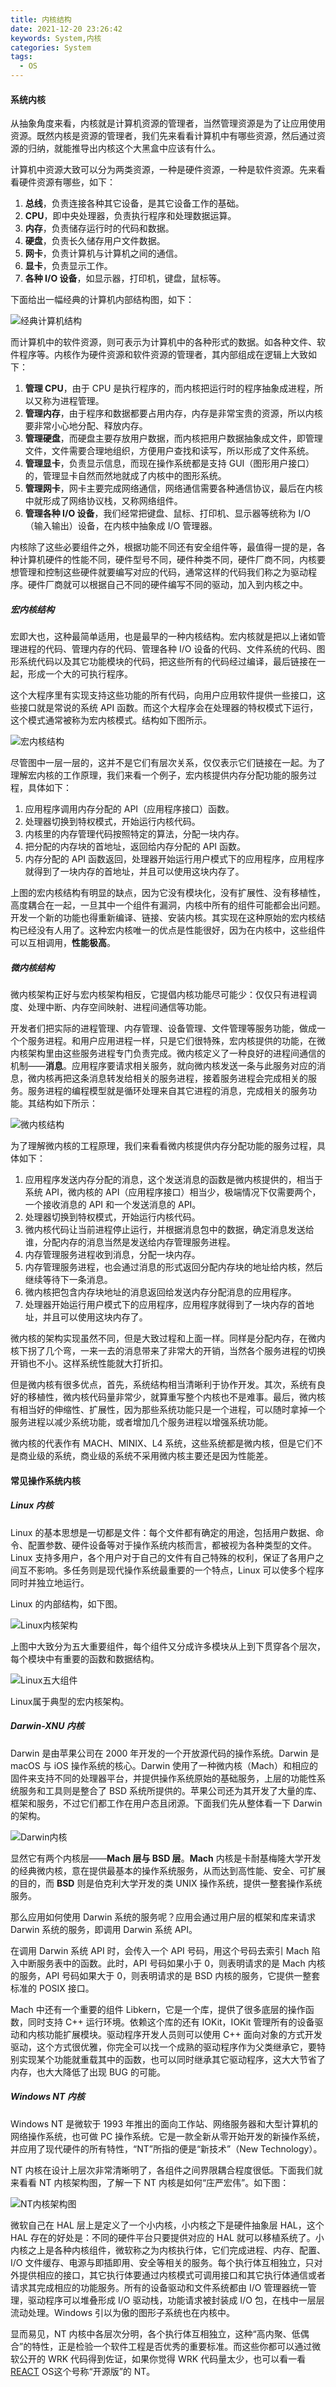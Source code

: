 ```yaml
---
title: 内核结构
date: 2021-12-20 23:26:42
keywords: System,内核
categories: System
tags:
  - OS
---
```


#### 系统内核

从抽象角度来看，内核就是计算机资源的管理者，当然管理资源是为了让应用使用资源。既然内核是资源的管理者，我们先来看看计算机中有哪些资源，然后通过资源的归纳，就能推导出内核这个大黑盒中应该有什么。

计算机中资源大致可以分为两类资源，一种是硬件资源，一种是软件资源。先来看看硬件资源有哪些，如下：

1. **总线**，负责连接各种其它设备，是其它设备工作的基础。
2. **CPU**，即中央处理器，负责执行程序和处理数据运算。
3. **内存**，负责储存运行时的代码和数据。
4. **硬盘**，负责长久储存用户文件数据。
5. **网卡**，负责计算机与计算机之间的通信。
6. **显卡**，负责显示工作。
7. **各种 I/O 设备**，如显示器，打印机，键盘，鼠标等。

下面给出一幅经典的计算机内部结构图，如下：

![经典计算机结构](https://s2.loli.net/2021/12/12/DAwiU6PXCSo5ONl.png)

而计算机中的软件资源，则可表示为计算机中的各种形式的数据。如各种文件、软件程序等。内核作为硬件资源和软件资源的管理者，其内部组成在逻辑上大致如下：

1. **管理 CPU**，由于 CPU 是执行程序的，而内核把运行时的程序抽象成进程，所以又称为进程管理。
2. **管理内存**，由于程序和数据都要占用内存，内存是非常宝贵的资源，所以内核要非常小心地分配、释放内存。
3. **管理硬盘**，而硬盘主要存放用户数据，而内核把用户数据抽象成文件，即管理文件，文件需要合理地组织，方便用户查找和读写，所以形成了文件系统。
4. **管理显卡**，负责显示信息，而现在操作系统都是支持 GUI（图形用户接口）的，管理显卡自然而然地就成了内核中的图形系统。
5. **管理网卡**，网卡主要完成网络通信，网络通信需要各种通信协议，最后在内核中就形成了网络协议栈，又称网络组件。
6. **管理各种 I/O 设备**，我们经常把键盘、鼠标、打印机、显示器等统称为 I/O（输入输出）设备，在内核中抽象成 I/O 管理器。

内核除了这些必要组件之外，根据功能不同还有安全组件等，最值得一提的是，各种计算机硬件的性能不同，硬件型号不同，硬件种类不同，硬件厂商不同，内核要想管理和控制这些硬件就要编写对应的代码，通常这样的代码我们称之为驱动程序。硬件厂商就可以根据自己不同的硬件编写不同的驱动，加入到内核之中。

##### 宏内核结构

宏即大也，这种最简单适用，也是最早的一种内核结构。宏内核就是把以上诸如管理进程的代码、管理内存的代码、管理各种 I/O 设备的代码、文件系统的代码、图形系统代码以及其它功能模块的代码，把这些所有的代码经过编译，最后链接在一起，形成一个大的可执行程序。

这个大程序里有实现支持这些功能的所有代码，向用户应用软件提供一些接口，这些接口就是常说的系统 API 函数。而这个大程序会在处理器的特权模式下运行，这个模式通常被称为宏内核模式。结构如下图所示。

![宏内核结构](https://s2.loli.net/2021/12/12/fdaYzDVZtPv3cLM.png)

尽管图中一层一层的，这并不是它们有层次关系，仅仅表示它们链接在一起。为了理解宏内核的工作原理，我们来看一个例子，宏内核提供内存分配功能的服务过程，具体如下：

1. 应用程序调用内存分配的 API（应用程序接口）函数。
2. 处理器切换到特权模式，开始运行内核代码。
3. 内核里的内存管理代码按照特定的算法，分配一块内存。
4. 把分配的内存块的首地址，返回给内存分配的 API 函数。
5. 内存分配的 API 函数返回，处理器开始运行用户模式下的应用程序，应用程序就得到了一块内存的首地址，并且可以使用这块内存了。

上图的宏内核结构有明显的缺点，因为它没有模块化，没有扩展性、没有移植性，高度耦合在一起，一旦其中一个组件有漏洞，内核中所有的组件可能都会出问题。开发一个新的功能也得重新编译、链接、安装内核。其实现在这种原始的宏内核结构已经没有人用了。这种宏内核唯一的优点是性能很好，因为在内核中，这些组件可以互相调用，**性能极高**。

##### 微内核结构

微内核架构正好与宏内核架构相反，它提倡内核功能尽可能少：仅仅只有进程调度、处理中断、内存空间映射、进程间通信等功能。

开发者们把实际的进程管理、内存管理、设备管理、文件管理等服务功能，做成一个个服务进程。和用户应用进程一样，只是它们很特殊，宏内核提供的功能，在微内核架构里由这些服务进程专门负责完成。微内核定义了一种良好的进程间通信的机制——**消息**。应用程序要请求相关服务，就向微内核发送一条与此服务对应的消息，微内核再把这条消息转发给相关的服务进程，接着服务进程会完成相关的服务。服务进程的编程模型就是循环处理来自其它进程的消息，完成相关的服务功能。其结构如下所示：

![微内核结构](https://s2.loli.net/2021/12/12/Pm2EcqK8Gh3iJWY.png)

为了理解微内核的工程原理，我们来看看微内核提供内存分配功能的服务过程，具体如下：

1. 应用程序发送内存分配的消息，这个发送消息的函数是微内核提供的，相当于系统 API，微内核的 API（应用程序接口）相当少，极端情况下仅需要两个，一个接收消息的 API 和一个发送消息的 API。
2. 处理器切换到特权模式，开始运行内核代码。
3. 微内核代码让当前进程停止运行，并根据消息包中的数据，确定消息发送给谁，分配内存的消息当然是发送给内存管理服务进程。
4. 内存管理服务进程收到消息，分配一块内存。
5. 内存管理服务进程，也会通过消息的形式返回分配内存块的地址给内核，然后继续等待下一条消息。
6. 微内核把包含内存块地址的消息返回给发送内存分配消息的应用程序。
7. 处理器开始运行用户模式下的应用程序，应用程序就得到了一块内存的首地址，并且可以使用这块内存了。

微内核的架构实现虽然不同，但是大致过程和上面一样。同样是分配内存，在微内核下拐了几个弯，一来一去的消息带来了非常大的开销，当然各个服务进程的切换开销也不小。这样系统性能就大打折扣。

但是微内核有很多优点，首先，系统结构相当清晰利于协作开发。其次，系统有良好的移植性，微内核代码量非常少，就算重写整个内核也不是难事。最后，微内核有相当好的伸缩性、扩展性，因为那些系统功能只是一个进程，可以随时拿掉一个服务进程以减少系统功能，或者增加几个服务进程以增强系统功能。

微内核的代表作有 MACH、MINIX、L4 系统，这些系统都是微内核，但是它们不是商业级的系统，商业级的系统不采用微内核主要还是因为性能差。

#### 常见操作系统内核

##### Linux 内核

Linux 的基本思想是一切都是文件：每个文件都有确定的用途，包括用户数据、命令、配置参数、硬件设备等对于操作系统内核而言，都被视为各种类型的文件。Linux 支持多用户，各个用户对于自己的文件有自己特殊的权利，保证了各用户之间互不影响。多任务则是现代操作系统最重要的一个特点，Linux 可以使多个程序同时并独立地运行。

Linux 的内部结构，如下图。

![Linux内核架构](https://s2.loli.net/2021/12/12/fkG7aJpw4SxIQ6j.png)

上图中大致分为五大重要组件，每个组件又分成许多模块从上到下贯穿各个层次，每个模块中有重要的函数和数据结构。

![Linux五大组件](https://s2.loli.net/2021/12/12/QYzx9NaFdPRS2yV.png)

Linux属于典型的宏内核架构。

##### Darwin-XNU 内核

Darwin 是由苹果公司在 2000 年开发的一个开放源代码的操作系统。Darwin 是 macOS 与 iOS 操作系统的核心。Darwin 使用了一种微内核（Mach）和相应的固件来支持不同的处理器平台，并提供操作系统原始的基础服务，上层的功能性系统服务和工具则是整合了 BSD 系统所提供的。苹果公司还为其开发了大量的库、框架和服务，不过它们都工作在用户态且闭源。下面我们先从整体看一下 Darwin 的架构。

![Darwin内核](https://s2.loli.net/2021/12/12/7ajzem6HQC19UlD.png)

显然它有两个内核层——**Mach 层与 BSD 层**。**Mach** 内核是卡耐基梅隆大学开发的经典微内核，意在提供最基本的操作系统服务，从而达到高性能、安全、可扩展的目的，而 **BSD** 则是伯克利大学开发的类 UNIX 操作系统，提供一整套操作系统服务。

那么应用如何使用 Darwin 系统的服务呢？应用会通过用户层的框架和库来请求 Darwin 系统的服务，即调用 Darwin 系统 API。

在调用 Darwin 系统 API 时，会传入一个 API 号码，用这个号码去索引 Mach 陷入中断服务表中的函数。此时，API 号码如果小于 0，则表明请求的是 Mach 内核的服务，API 号码如果大于 0，则表明请求的是 BSD 内核的服务，它提供一整套标准的 POSIX 接口。

Mach 中还有一个重要的组件 Libkern，它是一个库，提供了很多底层的操作函数，同时支持 C++ 运行环境。依赖这个库的还有 IOKit，IOKit 管理所有的设备驱动和内核功能扩展模块。驱动程序开发人员则可以使用 C++ 面向对象的方式开发驱动，这个方式很优雅，你完全可以找一个成熟的驱动程序作为父类继承它，要特别实现某个功能就重载其中的函数，也可以同时继承其它驱动程序，这大大节省了内存，也大大降低了出现 BUG 的可能。

##### Windows NT 内核

Windows NT 是微软于 1993 年推出的面向工作站、网络服务器和大型计算机的网络操作系统，也可做 PC 操作系统。它是一款全新从零开始开发的新操作系统，并应用了现代硬件的所有特性，“NT”所指的便是“新技术”（New Technology）。

NT 内核在设计上层次非常清晰明了，各组件之间界限耦合程度很低。下面我们就来看看 NT 内核架构图，了解一下 NT 内核是如何“庄严宏伟”。如下图：

![NT内核架构图](https://s2.loli.net/2021/12/09/iCgyHKa3wM7oUJ2.png)

微软自己在 HAL 层上是定义了一个小内核，小内核之下是硬件抽象层 HAL，这个 HAL 存在的好处是：不同的硬件平台只要提供对应的 HAL 就可以移植系统了。小内核之上是各种内核组件，微软称之为内核执行体，它们完成进程、内存、配置、I/O 文件缓存、电源与即插即用、安全等相关的服务。每个执行体互相独立，只对外提供相应的接口，其它执行体要通过内核模式可调用接口和其它执行体通信或者请求其完成相应的功能服务。所有的设备驱动和文件系统都由 I/O 管理器统一管理，驱动程序可以堆叠形成 I/O 驱动栈，功能请求被封装成 I/O 包，在栈中一层层流动处理。Windows 引以为傲的图形子系统也在内核中。

显而易见，NT 内核中各层次分明，各个执行体互相独立，这种“高内聚、低偶合”的特性，正是检验一个软件工程是否优秀的重要标准。而这些你都可以通过微软公开的 WRK 代码得到佐证，如果你觉得 WRK 代码量太少，也可以看一看[REACT](https://reactos.org/) OS这个号称“开源版”的 NT。
